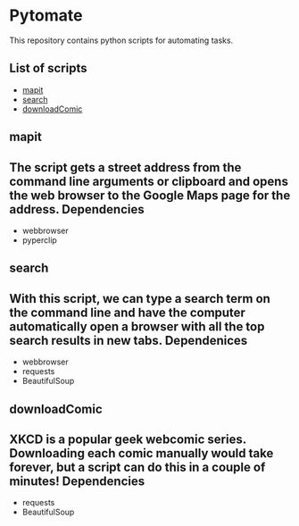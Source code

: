 # Pytomate

This repository contains python scripts for automating tasks. 

## List of scripts 
* [mapit](#mapit)
* [search](#search)
* [downloadComic](#downloadcomic)

## mapit
The script gets a street address from the command line arguments or clipboard and opens the web browser to the Google Maps page for the address. 
**Dependencies**
------------------
* webbrowser
* pyperclip

## search
With this script, we can type a search term on the command line and have the computer automatically open a browser with all the top search results in new tabs.
**Dependenices**
-----------------
* webbrowser
* requests
* BeautifulSoup

## downloadComic
XKCD is a popular geek webcomic series. Downloading each comic manually would take forever, but a script can do this in a couple of minutes! 
**Dependencies**
-----------------
* requests
* BeautifulSoup



